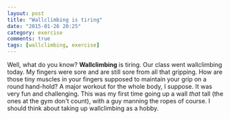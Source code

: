 ```yaml
---
layout: post
title: "Wallclimbing is tiring"
date: "2015-01-26 20:25"
category: exercise
comments: true
tags: [wallclimbing, exercise]
---
```


Well, what do you know? **Wallclimbing** is tiring. Our class went wallclimbing today. My fingers were sore and are still sore
from all that gripping. How are those tiny muscles in your fingers supposed to maintain your grip on a round hand-hold? A
major workout for the whole body, I suppose. It was very fun and challenging. This was my first time going up a wall *that*
tall (the ones at the gym don't count), with a guy manning the ropes of course. I should think about taking up wallclimbing as a
hobby.

